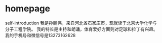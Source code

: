 # homepage
self-introduction
我是孙鹏伟，来自河北省石家庄市，现就读于北京大学化学与分子工程学院。
我的特长是主持和朗诵，体育爱好方面则对足球和拉丁有兴趣。
我的手机号和微信号是13273162628
